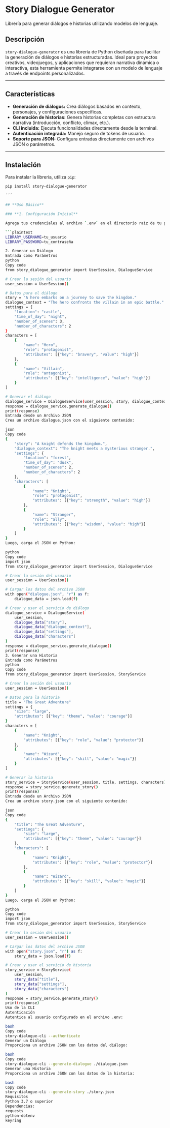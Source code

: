 # **Story Dialogue Generator**

Librería para generar diálogos e historias utilizando modelos de lenguaje.

## **Descripción**

`story-dialogue-generator` es una librería de Python diseñada para facilitar la generación de diálogos e historias estructuradas. Ideal para proyectos creativos, videojuegos, y aplicaciones que requieran narrativa dinámica o interactiva, esta herramienta permite integrarse con un modelo de lenguaje a través de endpoints personalizados.

---

## **Características**

- **Generación de diálogos:** Crea diálogos basados en contexto, personajes, y configuraciones específicas.
- **Generación de historias:** Genera historias completas con estructura narrativa (introducción, conflicto, clímax, etc.).
- **CLI incluida:** Ejecuta funcionalidades directamente desde la terminal.
- **Autenticación integrada:** Manejo seguro de tokens de usuario.
- **Soporte para JSON:** Configura entradas directamente con archivos JSON o parámetros.

---

## **Instalación**

Para instalar la librería, utiliza `pip`:

```bash
pip install story-dialogue-generator

´´´

## **Uso Básico**

### **1. Configuración Inicial**

Agrega tus credenciales al archivo `.env` en el directorio raíz de tu proyecto:

```plaintext
LIBRARY_USERNAME=tu_usuario
LIBRARY_PASSWORD=tu_contraseña

2. Generar un Diálogo
Entrada como Parámetros
python
Copy code
from story_dialogue_generator import UserSession, DialogueService

# Crear la sesión del usuario
user_session = UserSession()

# Datos para el diálogo
story = "A hero embarks on a journey to save the kingdom."
dialogue_context = "The hero confronts the villain in an epic battle."
settings = {
    "location": "castle",
    "time_of_day": "night",
    "number_of_scenes": 3,
    "number_of_characters": 2
}
characters = [
    {
        "name": "Hero",
        "role": "protagonist",
        "attributes": [{"key": "bravery", "value": "high"}]
    },
    {
        "name": "Villain",
        "role": "antagonist",
        "attributes": [{"key": "intelligence", "value": "high"}]
    }
]

# Generar el diálogo
dialogue_service = DialogueService(user_session, story, dialogue_context, settings, characters)
response = dialogue_service.generate_dialogue()
print(response)
Entrada desde un Archivo JSON
Crea un archivo dialogue.json con el siguiente contenido:

json
Copy code
{
    "story": "A knight defends the kingdom.",
    "dialogue_context": "The knight meets a mysterious stranger.",
    "settings": {
        "location": "forest",
        "time_of_day": "dusk",
        "number_of_scenes": 2,
        "number_of_characters": 2
    },
    "characters": [
        {
            "name": "Knight",
            "role": "protagonist",
            "attributes": [{"key": "strength", "value": "high"}]
        },
        {
            "name": "Stranger",
            "role": "ally",
            "attributes": [{"key": "wisdom", "value": "high"}]
        }
    ]
}
Luego, carga el JSON en Python:

python
Copy code
import json
from story_dialogue_generator import UserSession, DialogueService

# Crear la sesión del usuario
user_session = UserSession()

# Cargar los datos del archivo JSON
with open("dialogue.json", "r") as f:
    dialogue_data = json.load(f)

# Crear y usar el servicio de diálogo
dialogue_service = DialogueService(
    user_session,
    dialogue_data["story"],
    dialogue_data["dialogue_context"],
    dialogue_data["settings"],
    dialogue_data["characters"]
)
response = dialogue_service.generate_dialogue()
print(response)
3. Generar una Historia
Entrada como Parámetros
python
Copy code
from story_dialogue_generator import UserSession, StoryService

# Crear la sesión del usuario
user_session = UserSession()

# Datos para la historia
title = "The Great Adventure"
settings = {
    "size": "large",
    "attributes": [{"key": "theme", "value": "courage"}]
}
characters = [
    {
        "name": "Knight",
        "attributes": [{"key": "role", "value": "protector"}]
    },
    {
        "name": "Wizard",
        "attributes": [{"key": "skill", "value": "magic"}]
    }
]

# Generar la historia
story_service = StoryService(user_session, title, settings, characters)
response = story_service.generate_story()
print(response)
Entrada desde un Archivo JSON
Crea un archivo story.json con el siguiente contenido:

json
Copy code
{
    "title": "The Great Adventure",
    "settings": {
        "size": "large",
        "attributes": [{"key": "theme", "value": "courage"}]
    },
    "characters": [
        {
            "name": "Knight",
            "attributes": [{"key": "role", "value": "protector"}]
        },
        {
            "name": "Wizard",
            "attributes": [{"key": "skill", "value": "magic"}]
        }
    ]
}
Luego, carga el JSON en Python:

python
Copy code
import json
from story_dialogue_generator import UserSession, StoryService

# Crear la sesión del usuario
user_session = UserSession()

# Cargar los datos del archivo JSON
with open("story.json", "r") as f:
    story_data = json.load(f)

# Crear y usar el servicio de historia
story_service = StoryService(
    user_session,
    story_data["title"],
    story_data["settings"],
    story_data["characters"]
)
response = story_service.generate_story()
print(response)
Uso de la CLI
Autenticación
Autentica al usuario configurado en el archivo .env:

bash
Copy code
story-dialogue-cli --authenticate
Generar un Diálogo
Proporciona un archivo JSON con los datos del diálogo:

bash
Copy code
story-dialogue-cli --generate-dialogue ./dialogue.json
Generar una Historia
Proporciona un archivo JSON con los datos de la historia:

bash
Copy code
story-dialogue-cli --generate-story ./story.json
Requisitos
Python 3.7 o superior
Dependencias:
requests
python-dotenv
keyring

